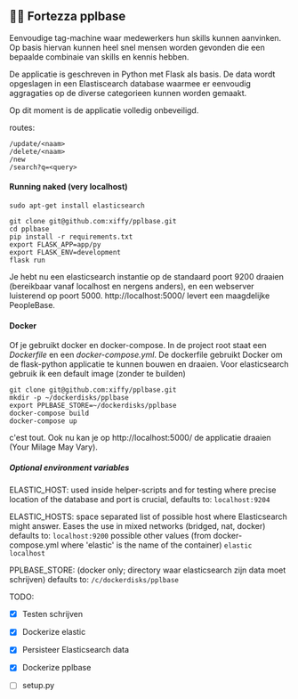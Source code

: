 ## :construction_worker_man: Fortezza pplbase

Eenvoudige tag-machine waar medewerkers hun skills kunnen aanvinken. Op basis hiervan kunnen heel snel mensen worden gevonden die een bepaalde combinaie van skills en kennis hebben.

De applicatie is geschreven in Python met Flask als basis.
De data wordt opgeslagen in een Elastiscearch database waarmee er eenvoudig aggragaties op de diverse categorieen kunnen worden gemaakt.

Op dit moment is de applicatie volledig onbeveiligd.

routes:
```/view/<naam>
/update/<naam>
/delete/<naam> 
/new
/search?q=<query>
```

#### Running naked (very localhost)
```sudo apt-get update
sudo apt-get install elasticsearch

git clone git@github.com:xiffy/pplbase.git 
cd pplbase
pip install -r requirements.txt
export FLASK_APP=app/py
export FLASK_ENV=development
flask run
```

Je hebt nu een elasticsearch instantie op de standaard poort 9200 draaien (bereikbaar vanaf localhost en nergens anders), en een webserver luisterend op poort 5000. http://localhost:5000/ levert een maagdelijke PeopleBase. 

#### Docker
Of je gebruikt docker en docker-compose. In de project root staat een _Dockerfile_ en een _docker-compose.yml_. De dockerfile gebruikt Docker om de flask-python applicatie te kunnen bouwen en draaien. Voor elasticsearch gebruik ik een default image (zonder te builden)

```
git clone git@github.com:xiffy/pplbase.git 
mkdir -p ~/dockerdisks/pplbase
export PPLBASE_STORE=~/dockerdisks/pplbase
docker-compose build
docker-compose up
```
c'est tout. Ook nu kan je op http://localhost:5000/ de applicatie draaien (Your Milage May Vary). 


##### Optional environment variables
ELASTIC_HOST: used inside helper-scripts and for testing where precise location of the database and port is crucial, defaults to: ```localhost:9204```

ELASTIC_HOSTS: space separated list of possible host where Elasticsearch might answer. Eases the use in mixed networks (bridged, nat, docker) defaults to: ```localhost:9200``` possible other values (from docker-compose.yml where 'elastic' is the name of the container) ```elastic localhost```

PPLBASE_STORE: (docker only; directory waar elasticsearch zijn data moet schrijven) defaults to: ```/c/dockerdisks/pplbase```



    
TODO:
 - [X] Testen schrijven
 - [x] Dockerize elastic
 - [x] Persisteer Elasticsearch data
 - [x] Dockerize pplbase
 - [ ] setup.py

